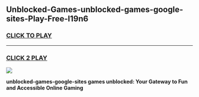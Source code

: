
## Unblocked-Games-unblocked-games-google-sites-Play-Free-l19n6
<h3>
<a href="https://premium76.site?title=unblocked-games-google-sites&ref=12A">CLICK TO PLAY</a></h3>
<hr>

<h3>
<a href="https://premium76.site?title=unblocked-games-google-sites&ref=12A">CLICK 2 PLAY</a>
  
</h3>

<a href="https://premium76.site?title=unblocked-games-google-sites&ref=12A"><img src="https://clearcache.store/games.png"></a>


**unblocked-games-google-sites games unblocked: Your Gateway to Fun and Accessible Online Gaming**

